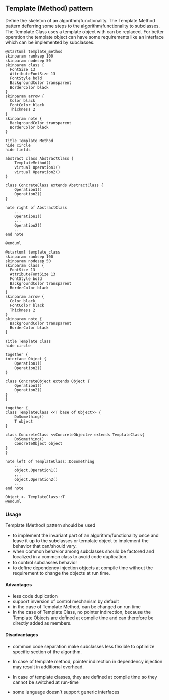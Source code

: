 ## Template (Method) pattern

Define the skeleton of an algorithm/functionality.
The Template Method pattern deferring some steps to the algorithm/functionality to subclasses.
The Template Class uses a template object with can be replaced. For better operation the template object can have some requirements like an interface which can be implemented by subclasses. 

```plantuml
@startuml template_method
skinparam ranksep 100
skinparam nodesep 50
skinparam class {
  FontSize 13
  AttributeFontSize 13
  FontStyle bold
  BackgroundColor transparent
  BorderColor black
}
skinparam arrow {
  Color black
  FontColor black
  Thickness 2
}
skinparam note {
  BackgroundColor transparent
  BorderColor black
}

Title Template Method
hide circle
hide fields

abstract class AbstractClass {
    TemplateMethod()
    virtual Operation1()
    virtual Operation2()
}

class ConcreteClass extends AbstractClass {
    Operation1()
    Operation2()
}

note right of AbstractClass
    ...
    Operation1()
    ...
    Operation2()
    ...
end note

@enduml
```

```plantuml
@startuml template_class
skinparam ranksep 100
skinparam nodesep 50
skinparam class {
  FontSize 13
  AttributeFontSize 13
  FontStyle bold
  BackgroundColor transparent
  BorderColor black
}
skinparam arrow {
  Color black
  FontColor black
  Thickness 2
}
skinparam note {
  BackgroundColor transparent
  BorderColor black
}

Title Template Class
hide circle

together {
interface Object {
    Operation1()
    Operation2()
}

class ConcreteObject extends Object {
    Operation1()
    Operation2()
}
}

together {
class TemplateClass <<T base of Object>> {
    DoSomething()
    T object
}

class ConcreteClass <<ConcreteObject>> extends TemplateClass{
    DoSomething()
    ConcreteObject object
}
}

note left of TemplateClass::DoSomething
    ...
    object.Operation1()
    ...
    object.Operation2()
    ...
end note

Object <- TemplateClass::T 
@enduml
```

### Usage

Template (Method) pattern should be used

* to implement the invariant part of an algorithm/functionality once and leave it up to the subclasses or template object to implement the behavior that can/should vary.
* when common behavior among subclasses should be factored and localized in a common class to avoid code duplication.
* to control subclasses behavior
* to define dependency injection objects at compile time without the requirement to change the objects at run time.  

#### Advantages

* less code duplication
* support inversion of control mechanism by default
* in the case of Template Method, can be changed on run time
* In the case of Template Class, no pointer indirection, because the Template Objects are defined at compile time and can therefore be directly added as members.

#### Disadvantages

* common code separation make subclasses less flexible to optimize specific section of the algorithm.

* In case of template method, pointer indirection in dependency injection may result in additional overhead.
* In case of template classes, they are defined at compile time so they cannot be switched at run-time
* some language doesn`t support generic interfaces

